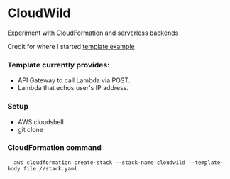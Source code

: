 # CloudWild

Experiment with CloudFormation and serverless backends

Credit for where I started [template example](https://bl.ocks.org/magnetikonline/c314952045eee8e8375b82bc7ec68e88)  

### Template currently provides:
- API Gateway to call Lambda via POST.
- Lambda that echos user's IP address.

### Setup
- AWS cloudshell
- git clone <this-repo>
  
### CloudFormation command
```
  aws cloudformation create-stack --stack-name cloudwild --template-body file://stack.yaml
```
  
